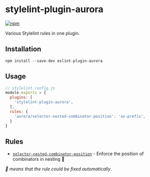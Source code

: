 # stylelint-plugin-aurora

[![npm](https://img.shields.io/npm/v/stylelint-plugin-aurora.svg)](https://www.npmjs.com/package/stylelint-plugin-aurora)

Various Stylelint rules in one plugin.

## Installation

```shell
npm install --save-dev eslint-plugin-aurora
```

## Usage

```js
// stylelint.config.js
module.exports = {
  plugins: [
    'stylelint-plugin-aurora',
  ],
  rules: {
    'aurora/selector-nested-combinator-position': 'as-prefix',
  }
}
```

## Rules

- [`selector-nested-combinator-position`](./docs/rules/selector-nested-combinator-position.md) - Enforce the position of combinators in nesting 🔧

*🔧 means that the rule could be fixed automatically*.
